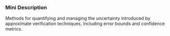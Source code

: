 ### Mini Description

Methods for quantifying and managing the uncertainty introduced by approximate verification techniques, including error bounds and confidence metrics.
